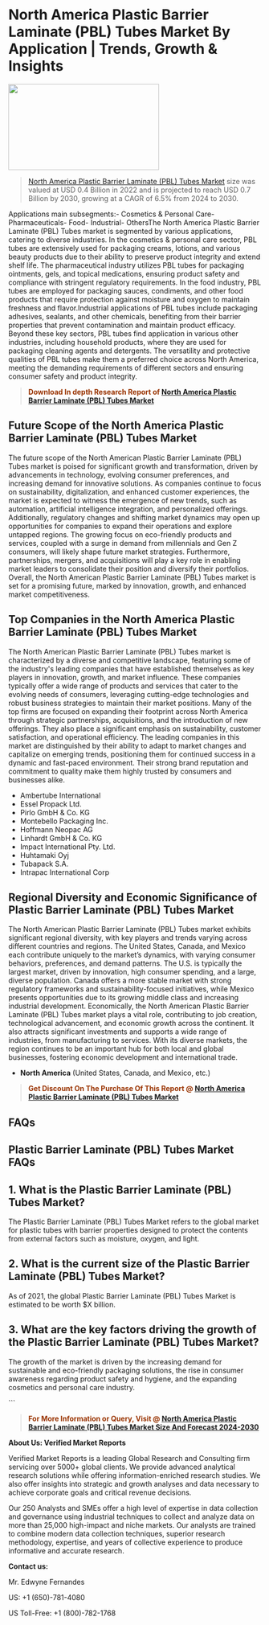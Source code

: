 <p><h1>North America Plastic Barrier Laminate (PBL) Tubes Market By Application | Trends, Growth & Insights</h1><p><img class="aligncenter size-medium wp-image-105565" src="https://ffe5etoiles.com/wp-content/uploads/2025/01/MST7-300x171.png" alt="" width="300" height="171" /></p><blockquote><p><a href="https://www.verifiedmarketreports.com/download-sample/?rid=561698&utm_source=Github-NA&utm_medium=362" target="_blank">North America Plastic Barrier Laminate (PBL) Tubes Market</a> size was valued at USD 0.4 Billion in 2022 and is projected to reach USD 0.7 Billion by 2030, growing at a CAGR of 6.5% from 2024 to 2030.</p></blockquote>Applications main subsegments:- Cosmetics & Personal Care- Pharmaceuticals- Food- Industrial- OthersThe North America Plastic Barrier Laminate (PBL) Tubes market is segmented by various applications, catering to diverse industries. In the cosmetics & personal care sector, PBL tubes are extensively used for packaging creams, lotions, and various beauty products due to their ability to preserve product integrity and extend shelf life. The pharmaceutical industry utilizes PBL tubes for packaging ointments, gels, and topical medications, ensuring product safety and compliance with stringent regulatory requirements. In the food industry, PBL tubes are employed for packaging sauces, condiments, and other food products that require protection against moisture and oxygen to maintain freshness and flavor.Industrial applications of PBL tubes include packaging adhesives, sealants, and other chemicals, benefiting from their barrier properties that prevent contamination and maintain product efficacy. Beyond these key sectors, PBL tubes find application in various other industries, including household products, where they are used for packaging cleaning agents and detergents. The versatility and protective qualities of PBL tubes make them a preferred choice across North America, meeting the demanding requirements of different sectors and ensuring consumer safety and product integrity.</p><blockquote><p><span style="color: #993300;"><strong>Download In depth Research Report of <a href="https://www.verifiedmarketreports.com/download-sample/?rid=561698&utm_source=Github-NA&utm_medium=362">North America Plastic Barrier Laminate (PBL) Tubes Market</a></strong></span></p></blockquote><h2>Future Scope of the North America Plastic Barrier Laminate (PBL) Tubes Market</h2><p>The future scope of the North American Plastic Barrier Laminate (PBL) Tubes market is poised for significant growth and transformation, driven by advancements in technology, evolving consumer preferences, and increasing demand for innovative solutions. As companies continue to focus on sustainability, digitalization, and enhanced customer experiences, the market is expected to witness the emergence of new trends, such as automation, artificial intelligence integration, and personalized offerings. Additionally, regulatory changes and shifting market dynamics may open up opportunities for companies to expand their operations and explore untapped regions. The growing focus on eco-friendly products and services, coupled with a surge in demand from millennials and Gen Z consumers, will likely shape future market strategies. Furthermore, partnerships, mergers, and acquisitions will play a key role in enabling market leaders to consolidate their position and diversify their portfolios. Overall, the North American Plastic Barrier Laminate (PBL) Tubes market is set for a promising future, marked by innovation, growth, and enhanced market competitiveness.</p><h2>Top Companies in the North America Plastic Barrier Laminate (PBL) Tubes Market</h2><p>The North American Plastic Barrier Laminate (PBL) Tubes market is characterized by a diverse and competitive landscape, featuring some of the industry's leading companies that have established themselves as key players in innovation, growth, and market influence. These companies typically offer a wide range of products and services that cater to the evolving needs of consumers, leveraging cutting-edge technologies and robust business strategies to maintain their market positions. Many of the top firms are focused on expanding their footprint across North America through strategic partnerships, acquisitions, and the introduction of new offerings. They also place a significant emphasis on sustainability, customer satisfaction, and operational efficiency. The leading companies in this market are distinguished by their ability to adapt to market changes and capitalize on emerging trends, positioning them for continued success in a dynamic and fast-paced environment. Their strong brand reputation and commitment to quality make them highly trusted by consumers and businesses alike.</p><p><ul><li>Ambertube International </li><li> Essel Propack Ltd. </li><li> Pirlo GmbH & Co. KG </li><li> Montebello Packaging Inc. </li><li> Hoffmann Neopac AG </li><li> Linhardt GmbH & Co. KG </li><li> Impact International Pty. Ltd. </li><li> Huhtamaki Oyj </li><li> Tubapack S.A. </li><li> Intrapac International Corp</li></ul></p><h2>Regional Diversity and Economic Significance of Plastic Barrier Laminate (PBL) Tubes Market</h2><p>The North American Plastic Barrier Laminate (PBL) Tubes market exhibits significant regional diversity, with key players and trends varying across different countries and regions. The United States, Canada, and Mexico each contribute uniquely to the market’s dynamics, with varying consumer behaviors, preferences, and demand patterns. The U.S. is typically the largest market, driven by innovation, high consumer spending, and a large, diverse population. Canada offers a more stable market with strong regulatory frameworks and sustainability-focused initiatives, while Mexico presents opportunities due to its growing middle class and increasing industrial development. Economically, the North American Plastic Barrier Laminate (PBL) Tubes market plays a vital role, contributing to job creation, technological advancement, and economic growth across the continent. It also attracts significant investments and supports a wide range of industries, from manufacturing to services. With its diverse markets, the region continues to be an important hub for both local and global businesses, fostering economic development and international trade.</p><ul> <li><strong>North America</strong> (United States, Canada, and Mexico, etc.)</li></ul><blockquote><p><span style="color: #993300;"><strong>Get Discount On The Purchase Of This Report @ <a href="https://www.verifiedmarketreports.com/ask-for-discount/?rid=561698&utm_source=Github-NA&utm_medium=362">North America Plastic Barrier Laminate (PBL) Tubes Market</a></strong></span></p></blockquote><h2>FAQs</h2><p> <h2>Plastic Barrier Laminate (PBL) Tubes Market FAQs</h1> <h2>1. What is the Plastic Barrier Laminate (PBL) Tubes Market?</div><div></h2> <p>The Plastic Barrier Laminate (PBL) Tubes Market refers to the global market for plastic tubes with barrier properties designed to protect the contents from external factors such as moisture, oxygen, and light.</p> <h2>2. What is the current size of the Plastic Barrier Laminate (PBL) Tubes Market?</div><div></h2> <p>As of 2021, the global Plastic Barrier Laminate (PBL) Tubes Market is estimated to be worth $X billion.</p> <h2>3. What are the key factors driving the growth of the Plastic Barrier Laminate (PBL) Tubes Market?</div><div></h2> <p>The growth of the market is driven by the increasing demand for sustainable and eco-friendly packaging solutions, the rise in consumer awareness regarding product safety and hygiene, and the expanding cosmetics and personal care industry.</p> <!-- More FAQs and answers go here --></body></html>```</p><blockquote><p><span style="color: #993300;"><strong>For More Information or Query, Visit @ <a href="https://www.verifiedmarketreports.com/product/plastic-barrier-laminate-pbl-tubes-market-size-and-forecast/">North America Plastic Barrier Laminate (PBL) Tubes Market Size And Forecast 2024-2030</a></strong></span></p></blockquote><p><strong>About Us: Verified Market Reports</strong></p><p>Verified Market Reports is a leading Global Research and Consulting firm servicing over 5000+ global clients. We provide advanced analytical research solutions while offering information-enriched research studies. We also offer insights into strategic and growth analyses and data necessary to achieve corporate goals and critical revenue decisions.</p><p>Our 250 Analysts and SMEs offer a high level of expertise in data collection and governance using industrial techniques to collect and analyze data on more than 25,000 high-impact and niche markets. Our analysts are trained to combine modern data collection techniques, superior research methodology, expertise, and years of collective experience to produce informative and accurate research.</p><p><strong>Contact us:</strong></p><p>Mr. Edwyne Fernandes</p><p>US: +1 (650)-781-4080</p><p>US Toll-Free: +1 (800)-782-1768</p>
